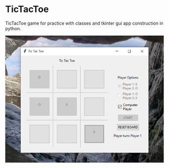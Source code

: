 # TicTacToe

TicTacToe game for practice with classes and tkinter gui app construction in python.

![screenshot of tictactoe program in action!](tictactoe_screenshot.png)
